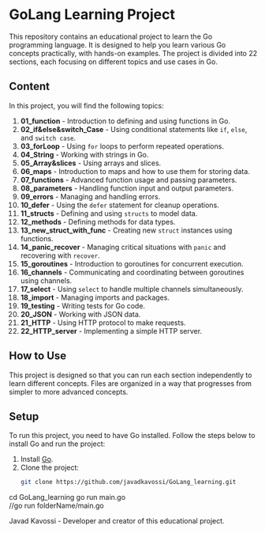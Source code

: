 # GoLang Learning Project

This repository contains an educational project to learn the Go programming language. It is designed to help you learn various Go concepts practically, with hands-on examples. The project is divided into 22 sections, each focusing on different topics and use cases in Go.

## Content

In this project, you will find the following topics:

1. **01_function** - Introduction to defining and using functions in Go.
2. **02_if&else&switch_Case** - Using conditional statements like `if`, `else`, and `switch case`.
3. **03_forLoop** - Using `for` loops to perform repeated operations.
4. **04_String** - Working with strings in Go.
5. **05_Array&slices** - Using arrays and slices.
6. **06_maps** - Introduction to maps and how to use them for storing data.
7. **07_functions** - Advanced function usage and passing parameters.
8. **08_parameters** - Handling function input and output parameters.
9. **09_errors** - Managing and handling errors.
10. **10_defer** - Using the `defer` statement for cleanup operations.
11. **11_structs** - Defining and using `structs` to model data.
12. **12_methods** - Defining methods for data types.
13. **13_new_struct_with_func** - Creating new `struct` instances using functions.
14. **14_panic_recover** - Managing critical situations with `panic` and recovering with `recover`.
15. **15_goroutines** - Introduction to goroutines for concurrent execution.
16. **16_channels** - Communicating and coordinating between goroutines using channels.
17. **17_select** - Using `select` to handle multiple channels simultaneously.
18. **18_import** - Managing imports and packages.
19. **19_testing** - Writing tests for Go code.
20. **20_JSON** - Working with JSON data.
21. **21_HTTP** - Using HTTP protocol to make requests.
22. **22_HTTP_server** - Implementing a simple HTTP server.

## How to Use

This project is designed so that you can run each section independently to learn different concepts. Files are organized in a way that progresses from simpler to more advanced concepts.

## Setup

To run this project, you need to have Go installed. Follow the steps below to install Go and run the project:

1. Install [Go](https://golang.org/doc/install).
2. Clone the project:
   ```sh
   git clone https://github.com/javadkavossi/GoLang_learning.git

cd GoLang_learning
go run main.go  
//go run folderName/main.go  

Javad Kavossi - Developer and creator of this educational project.


